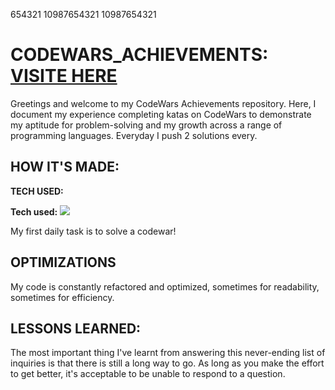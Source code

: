 654321 10987654321      10987654321

# CODEWARS_ACHIEVEMENTS: <a href="https://www.codewars.com/users/Ray-B-Ouamba"> VISITE HERE <a/>

<!-- <img src="progression img1.jpg" alt="alt tag" style="max-width: 100%;"> --> 

Greetings and welcome to my CodeWars Achievements repository. Here, I document my experience completing katas on CodeWars to demonstrate my aptitude for problem-solving and my growth across a range of programming languages. Everyday I push 2 solutions every.

<!-- A repository filled with codewars challenges (kata). Currently Ranked #08 on the global leaderboard, Completed over 9+ challenges and Push 5 solutions every week. --> 

## HOW IT'S MADE:
**TECH USED:** 
<p dir="auto"><strong>Tech used:</strong> <a target="_blank" rel="noopener noreferrer nofollow" href="https://camo.githubusercontent.com/06a0b5c26b0272a02690ceef3c59c1b32768355fd98109fd9a7e49880ef2a16a/68747470733a2f2f696d672e736869656c64732e696f2f7374617469632f76313f6c6162656c3d7c266d6573736167653d4a41564153435249505426636f6c6f723d336337663564267374796c653d706c6173746963266c6f676f3d6a617661736372697074"><img src="https://camo.githubusercontent.com/06a0b5c26b0272a02690ceef3c59c1b32768355fd98109fd9a7e49880ef2a16a/68747470733a2f2f696d672e736869656c64732e696f2f7374617469632f76313f6c6162656c3d7c266d6573736167653d4a41564153435249505426636f6c6f723d336337663564267374796c653d706c6173746963266c6f676f3d6a617661736372697074" data-canonical-src="https://img.shields.io/static/v1?label=|&amp;message=JAVASCRIPT&amp;color=3c7f5d&amp;style=plastic&amp;logo=javascript" style="max-width: 100%;"></a></p>

My first daily task is to solve a codewar!

## OPTIMIZATIONS
My code is constantly refactored and optimized, sometimes for readability, sometimes for efficiency.

## LESSONS LEARNED:
The most important thing I've learnt from answering this never-ending list of inquiries is that there is still a long way to go. As long as you make the effort to get better, it's acceptable to be unable to respond to a question.


